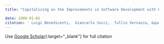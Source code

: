 ```yaml
---
title: "Capitalizing on the Improvements in Software Development with Object-Oriented Models"

date: 1999-01-01
citation: ' Luigi Benedicenti,  Giancarlo Succi,  Tullio Vernazza, &quot;Capitalizing on the Improvements in Software Development with Object-Oriented Models.&quot;, 1999.'
---
```

Use [Google Scholar](https://scholar.google.com/scholar?q=Capitalizing+on+the+Improvements+in+Software+Development+with+Object+Oriented+Models){:target="_blank"} for full citation